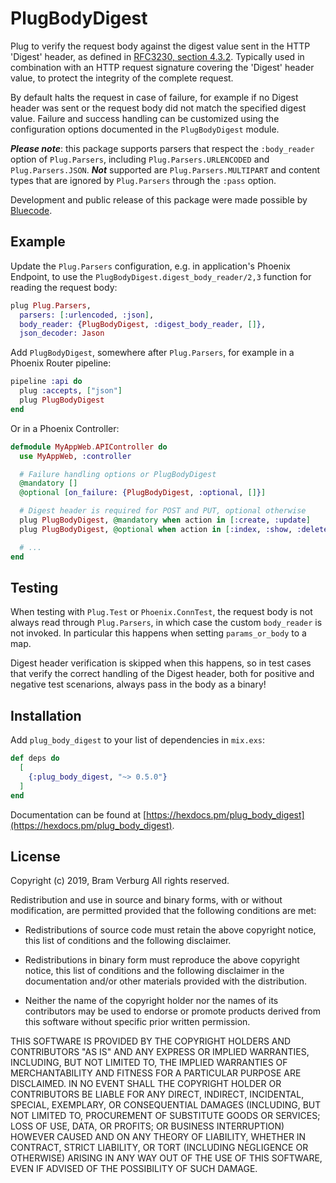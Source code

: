 # PlugBodyDigest

Plug to verify the request body against the digest value sent in the HTTP
'Digest' header, as defined in [RFC3230, section 4.3.2](https://tools.ietf.org/html/rfc3230#section-4.3.2).
Typically used in combination with an HTTP request signature covering the
'Digest' header value, to protect the integrity of the complete request.

By default halts the request in case of failure, for example if no Digest
header was sent or the request body did not match the specified digest value.
Failure and success handling can be customized using the configuration options
documented in the `PlugBodyDigest` module.

***Please note***: this package supports parsers that respect the
`:body_reader` option of `Plug.Parsers`, including `Plug.Parsers.URLENCODED`
and `Plug.Parsers.JSON`. ***Not*** supported are `Plug.Parsers.MULTIPART` and
content types that are ignored by `Plug.Parsers` through the `:pass` option.

Development and public release of this package were made possible by
[Bluecode](https://bluecode.com/).

## Example

Update the `Plug.Parsers` configuration, e.g. in application's Phoenix
Endpoint, to use the `PlugBodyDigest.digest_body_reader/2,3` function for
reading the request body:

```elixir
plug Plug.Parsers,
  parsers: [:urlencoded, :json],
  body_reader: {PlugBodyDigest, :digest_body_reader, []},
  json_decoder: Jason
```

Add `PlugBodyDigest`, somewhere after `Plug.Parsers`, for example in a
Phoenix Router pipeline:

```elixir
pipeline :api do
  plug :accepts, ["json"]
  plug PlugBodyDigest
end
```

Or in a Phoenix Controller:

```elixir
defmodule MyAppWeb.APIController do
  use MyAppWeb, :controller

  # Failure handling options or PlugBodyDigest
  @mandatory []
  @optional [on_failure: {PlugBodyDigest, :optional, []}]

  # Digest header is required for POST and PUT, optional otherwise
  plug PlugBodyDigest, @mandatory when action in [:create, :update]
  plug PlugBodyDigest, @optional when action in [:index, :show, :delete]

  # ...
end
```

## Testing

When testing with `Plug.Test` or `Phoenix.ConnTest`, the request body is not
always read through `Plug.Parsers`, in which case the custom `body_reader` is
not invoked. In particular this happens when setting `params_or_body` to a
map.

Digest header verification is skipped when this happens, so in test cases that
verify the correct handling of the Digest header, both for positive and
negative test scenarions, always pass in the body as a binary!

## Installation

Add `plug_body_digest` to your list of dependencies in `mix.exs`:

```elixir
def deps do
  [
    {:plug_body_digest, "~> 0.5.0"}
  ]
end
```

Documentation can be found at [https://hexdocs.pm/plug_body_digest](https://hexdocs.pm/plug_body_digest).

## License

Copyright (c) 2019, Bram Verburg
All rights reserved.

Redistribution and use in source and binary forms, with or without
modification, are permitted provided that the following conditions are met:

* Redistributions of source code must retain the above copyright notice, this
  list of conditions and the following disclaimer.

* Redistributions in binary form must reproduce the above copyright notice,
  this list of conditions and the following disclaimer in the documentation
  and/or other materials provided with the distribution.

* Neither the name of the copyright holder nor the names of its contributors
  may be used to endorse or promote products derived from this software
  without specific prior written permission.

THIS SOFTWARE IS PROVIDED BY THE COPYRIGHT HOLDERS AND CONTRIBUTORS "AS IS"
AND ANY EXPRESS OR IMPLIED WARRANTIES, INCLUDING, BUT NOT LIMITED TO, THE
IMPLIED WARRANTIES OF MERCHANTABILITY AND FITNESS FOR A PARTICULAR PURPOSE ARE
DISCLAIMED. IN NO EVENT SHALL THE COPYRIGHT HOLDER OR CONTRIBUTORS BE LIABLE
FOR ANY DIRECT, INDIRECT, INCIDENTAL, SPECIAL, EXEMPLARY, OR CONSEQUENTIAL
DAMAGES (INCLUDING, BUT NOT LIMITED TO, PROCUREMENT OF SUBSTITUTE GOODS OR
SERVICES; LOSS OF USE, DATA, OR PROFITS; OR BUSINESS INTERRUPTION) HOWEVER
CAUSED AND ON ANY THEORY OF LIABILITY, WHETHER IN CONTRACT, STRICT LIABILITY,
OR TORT (INCLUDING NEGLIGENCE OR OTHERWISE) ARISING IN ANY WAY OUT OF THE USE
OF THIS SOFTWARE, EVEN IF ADVISED OF THE POSSIBILITY OF SUCH DAMAGE.
